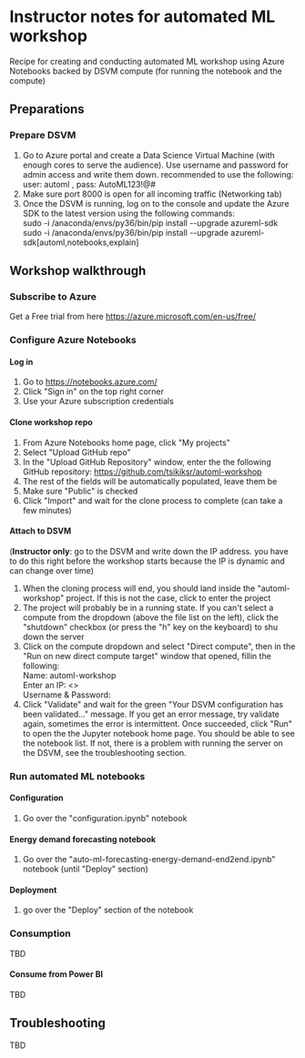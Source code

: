 # Instructor notes for automated ML workshop

Recipe for creating and conducting automated ML workshop using Azure Notebooks backed by DSVM compute (for running the notebook and the compute)

## Preparations

### Prepare DSVM

1. Go to Azure portal and create a Data Science Virtual Machine (with enough cores to serve the audience). Use username and password for admin access and write them down. recommended to use the following: user: automl , pass: AutoML123!@#
1. Make sure port 8000 is open for all incoming traffic (Networking tab)
1. Once the DSVM is running, log on to the console and update the Azure SDK to the latest version using the following commands:  
sudo -i /anaconda/envs/py36/bin/pip install --upgrade azureml-sdk
sudo -i /anaconda/envs/py36/bin/pip install --upgrade azureml-sdk[automl,notebooks,explain]

## Workshop walkthrough

### Subscribe to Azure

Get a Free trial from here https://azure.microsoft.com/en-us/free/ 

### Configure Azure Notebooks

#### Log in

1. Go to https://notebooks.azure.com/
1. Click "Sign in" on the top right corner
1. Use your Azure subscription credentials

#### Clone workshop repo

1. From Azure Notebooks home page, click "My projects"
1. Select "Upload GitHub repo"
1. In the "Upload GitHub Repository" window, enter the the following GitHub repository: https://github.com/tsikiksr/automl-workshop
1. The rest of the fields will be automatically populated, leave them be
1. Make sure "Public" is checked
1. Click "Import" and wait for the clone process to complete (can take a few minutes)

#### Attach to DSVM

(**Instructor only**: go to the DSVM and write down the IP address. you have to do this right before the workshop starts because the IP is dynamic and can change over time)

1. When the cloning process will end, you should land inside the "automl-workshop" project. If this is not the case, click to enter the project
1. The project will probably be in a running state. If you can't select a compute from the dropdown (above the file list on the left), click the "shutdown" checkbox (or press the "h" key on the keyboard) to shu down the server
1. Click on the compute dropdown and select "Direct compute", then in the "Run on new direct compute target" window that opened, fillin the following:  
    Name: automl-workshop  
    Enter an IP: <<the IP of the DSVM>>  
    Username & Password: <as defined in the DSVM>
1. Click "Validate" and wait for the green "Your DSVM configuration has been validated..." message. If you get an error message, try validate again, sometimes the error is intermittent. Once succeeded, click "Run" to open the the Jupyter notebook home page. You should be able to see the notebook list. If not, there is a problem with running the server on the DSVM, see the troubleshooting section.

### Run automated ML notebooks

#### Configuration

1. Go over the "configuration.ipynb" notebook

#### Energy demand forecasting notebook

1. Go over the "auto-ml-forecasting-energy-demand-end2end.ipynb" notebook (until "Deploy" section)

#### Deployment
1. go over the "Deploy" section of the notebook

### Consumption
TBD

#### Consume from Power BI
TBD

## Troubleshooting
TBD
